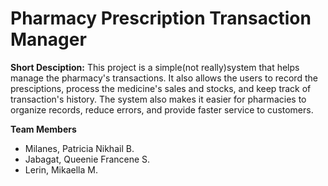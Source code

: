 # Pharmacy Prescription Transaction Manager



**Short Desciption:** This project is a simple(not really)system that helps manage the pharmacy's transactions. It also allows the users to record the presciptions, process the medicine's sales and stocks, and keep track of transaction's history. The system also makes it easier for pharmacies to organize records, reduce errors, and provide faster service to customers.






**Team Members**
- Milanes, Patricia Nikhail B.
- Jabagat, Queenie Francene S.
- Lerin, Mikaella M.

